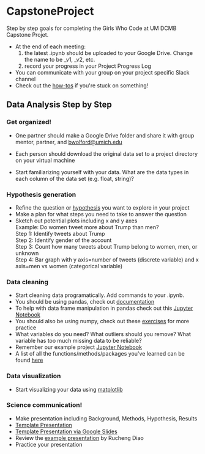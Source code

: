 # CapstoneProject
Step by step goals for completing the Girls Who Code at UM DCMB Capstone Projet.

- At the end of each meeting:
  1) the latest .ipynb should be uploaded to your Google Drive. Change the name to be \_v1, \_v2, etc.
  2) record your progress in your Project Progress Log
- You can communicate with your group on your project specific Slack channel
- Check out the [how-tos](/howtos/README.md) if you're stuck on something!

## Data Analysis Step by Step

### Get organized!
- One partner should make a Google Drive folder and share it with group mentor, partner, and bwolford@umich.edu

- Each person should download the original data set to a project directory on your virtual machine
- Start familiarizing yourself with your data. What are the data types in each column of the data set (e.g. float, string)?

### Hypothesis generation
- Refine the question or [hypothesis](https://www.sciencebuddies.org/blog/a-strong-hypothesis) you want to explore in your project  
- Make a plan for what steps you need to take to answer the question  
- Sketch out potential plots including x and y axes  
  Example: Do women tweet more about Trump than men?  
  Step 1: Identify tweets about Trump  
  Step 2: Identify gender of the account  
  Step 3: Count how many tweets about Trump belong to women, men, or unknown  
  Step 4: Bar graph with y axis=number of tweets (discrete variable) and x axis=men vs women (categorical variable)  

### Data cleaning
- Start cleaning data programatically. Add commands to your .ipynb.
- You should be using pandas, check out [documentation](https://pandas.pydata.org/pandas-docs/stable/dsintro.html)
- To help with data frame manipulation in pandas check out this [Jupyter Notebook](https://nbviewer.jupyter.org/github/groverpr/learn_python_libraries/blob/master/pandas/pandas_cheatsheet.ipynb)
- You should also be using numpy, check out these [exercises](https://www.machinelearningplus.com/101-numpy-exercises-python/) for more practice
- What variables do you need? What outliers should you remove? What variable has too much missing data to be reliable?
- Remember our example project [Jupyter Notebook](20171202-gwc_exampleProject_movieLikes.ipynb)
- A list of all the functions/methods/packages you've learned can be found [here](https://docs.google.com/document/d/1kRYLVXATEQqqjyLVpLc1LIXsaxPoVe0vlP6qOxNvjR8/edit?usp=sharing)
  
### Data visualization
- Start visualizing your data using [matplotlib](https://matplotlib.org/tutorials/introductory/pyplot.html#sphx-glr-tutorials-introductory-pyplot-py)

### Science communication!	
- Make presentation including Background, Methods, Hypothesis, Results
- [Template Presentation](GWC_presentation_template.pptx)
- [Template Presentation via Google Slides](https://docs.google.com/presentation/d/18edFFZwETAB0TBxWg5-FhOL_oaJyFv0c-HON1H1jRgk/edit?usp=sharing)
- Review the [example presentation](project_example.pdf) by Rucheng Diao 
- Practice your presentation
